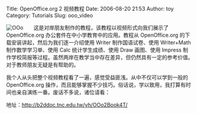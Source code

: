 Title: OpenOffice.org 2 视频教程
Date: 2006-08-20 21:53
Author: toy
Category: Tutorials
Slug: ooo_video

![OOo](http://i.linuxtoy.org/i/ooo.gif)　　这是对岸朋友制作的教程，该教程以视频形式向我们展示了
OpenOffice.org 办公套件在中小学教育中的应用。教程从 OpenOffice.org
的下载安装讲起，然后为我们逐一介绍使用 Writer 制作国语试卷、使用
Writer+Math 制作数学学习单、使用 Calc 统计学生成绩、使用 Draw 画图、使用
Impress
制作学校简报等过程。虽然两岸在教学当中存在差异，但仍然具有一定的参考价值。对于教师朋友无疑是有帮助的。

我个人从头把整个视频教程看了一遍，感觉受益匪浅。从中不仅可以学到一般的
OpenOffice.org
操作，而且能够掌握不少技巧。俗话说，学以致用，我打算有时间也亲自演练一番。废话不多说，诸位请看：

地址：<http://b2ddoc.tnc.edu.tw/yh/OOo2Book4T/>
